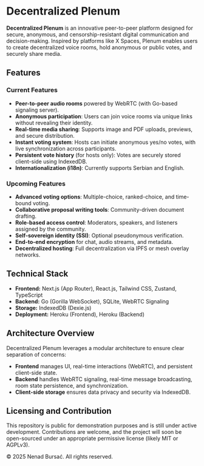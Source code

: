 # Decentralized Plenum

**Decentralized Plenum** is an innovative peer-to-peer platform designed for secure, anonymous, and censorship-resistant digital communication and decision-making. Inspired by platforms like X Spaces, Plenum enables users to create decentralized voice rooms, hold anonymous or public votes, and securely share media.

## Features

### Current Features

- **Peer-to-peer audio rooms** powered by WebRTC (with Go-based signaling server).
- **Anonymous participation**: Users can join voice rooms via unique links without revealing their identity.
- **Real-time media sharing**: Supports image and PDF uploads, previews, and secure distribution.
- **Instant voting system**: Hosts can initiate anonymous yes/no votes, with live synchronization across participants.
- **Persistent vote history** (for hosts only): Votes are securely stored client-side using IndexedDB.
- **Internationalization (i18n)**: Currently supports Serbian and English.

### Upcoming Features

- **Advanced voting options**: Multiple-choice, ranked-choice, and time-bound voting.
- **Collaborative proposal writing tools**: Community-driven document drafting.
- **Role-based access control**: Moderators, speakers, and listeners assigned by the community.
- **Self-sovereign identity (SSI)**: Optional pseudonymous verification.
- **End-to-end encryption** for chat, audio streams, and metadata.
- **Decentralized hosting**: Full decentralization via IPFS or mesh overlay networks.

## Technical Stack

- **Frontend:** Next.js (App Router), React.js, Tailwind CSS, Zustand, TypeScript
- **Backend:** Go (Gorilla WebSocket), SQLite, WebRTC Signaling
- **Storage:** IndexedDB (Dexie.js)
- **Deployment:** Heroku (Frontend), Heroku (Backend)

## Architecture Overview

Decentralized Plenum leverages a modular architecture to ensure clear separation of concerns:

- **Frontend** manages UI, real-time interactions (WebRTC), and persistent client-side state.
- **Backend** handles WebRTC signaling, real-time message broadcasting, room state persistence, and synchronization.
- **Client-side storage** ensures data privacy and security via IndexedDB.

## Licensing and Contribution

This repository is public for demonstration purposes and is still under active development. Contributions are welcome, and the project will soon be open-sourced under an appropriate permissive license (likely MIT or AGPLv3).

© 2025 Nenad Bursać. All rights reserved.
